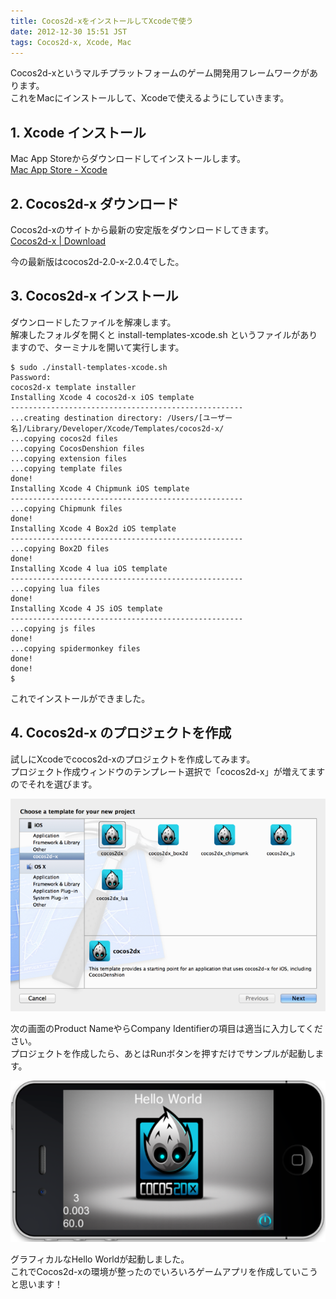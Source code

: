 ```yaml
---
title: Cocos2d-xをインストールしてXcodeで使う
date: 2012-12-30 15:51 JST
tags: Cocos2d-x, Xcode, Mac
---
```


Cocos2d-xというマルチプラットフォームのゲーム開発用フレームワークがあります。  
これをMacにインストールして、Xcodeで使えるようにしていきます。

## 1. Xcode インストール

Mac App Storeからダウンロードしてインストールします。  
[Mac App Store - Xcode](https://itunes.apple.com/jp/app/xcode/id497799835?mt=12)

## 2. Cocos2d-x ダウンロード

Cocos2d-xのサイトから最新の安定版をダウンロードしてきます。  
[Cocos2d-x | Download](http://www.cocos2d-x.org/projects/cocos2d-x/wiki/Download)

今の最新版はcocos2d-2.0-x-2.0.4でした。

## 3. Cocos2d-x インストール

ダウンロードしたファイルを解凍します。  
解凍したフォルダを開くと install-templates-xcode.sh というファイルがありますので、ターミナルを開いて実行します。

```
$ sudo ./install-templates-xcode.sh
Password:
cocos2d-x template installer
Installing Xcode 4 cocos2d-x iOS template
----------------------------------------------------
...creating destination directory: /Users/[ユーザー名]/Library/Developer/Xcode/Templates/cocos2d-x/
...copying cocos2d files
...copying CocosDenshion files
...copying extension files
...copying template files
done!
Installing Xcode 4 Chipmunk iOS template
----------------------------------------------------
...copying Chipmunk files
done!
Installing Xcode 4 Box2d iOS template
----------------------------------------------------
...copying Box2D files
done!
Installing Xcode 4 lua iOS template
----------------------------------------------------
...copying lua files
done!
Installing Xcode 4 JS iOS template
----------------------------------------------------
...copying js files
done!
...copying spidermonkey files
done!
done!
$
```

これでインストールができました。

## 4. Cocos2d-x のプロジェクトを作成

試しにXcodeでcocos2d-xのプロジェクトを作成してみます。  
プロジェクト作成ウィンドウのテンプレート選択で「cocos2d-x」が増えてますのでそれを選びます。

![](blog/images/2012-12-30/20121230_2427857.png)

次の画面のProduct NameやらCompany Identifierの項目は適当に入力してください。  
プロジェクトを作成したら、あとはRunボタンを押すだけでサンプルが起動します。

![](blog/images/2012-12-30/20121230_2427858.png)

グラフィカルなHello Worldが起動しました。  
これでCocos2d-xの環境が整ったのでいろいろゲームアプリを作成していこうと思います！
